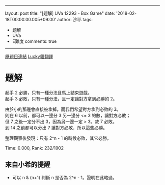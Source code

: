 
---
layout: post
title: "[題解] UVa 12293 - Box Game"
date: '2018-02-18T00:00:00.005+09:00'
author: 沙耶
tags:
- 題解
- UVa
- E難度
comments: true
---

[原題目連結](https://uva.onlinejudge.org/index.php?option=com_onlinejudge&Itemid=8&category=24&page=show_problem&problem=3714)
[Lucky貓翻譯](http://luckycat.kshs.kh.edu.tw/homework/q12293.htm)

# 題解

起手 2 必勝，只有一種分法且馬上結束遊戲。  
起手 3 必敗，只有一種分法，且一定讓對方拿到必勝的 2。

由於小的那邊會直接被拿掉，而我們希望對方拿到必敗的 3。  
則在 6 以前，都可以一邊分 3 另一邊分 <= 3 的數，讓對方必敗；  
但 7 之後一定分不出 3，因為另一邊一定 > 3。故 7 必敗。  
到 14 之前都可以分出 7 讓對方必敗，所以這些必勝。

整理觀察後發現：只有 2^n - 1 的時候必敗，其它必勝。

Time: 0.000, Rank: 232/1002

## 來自小希的提醒

- 可以 n & (n+1) 判斷 n 是否為 2^n - 1。證明在此略過。